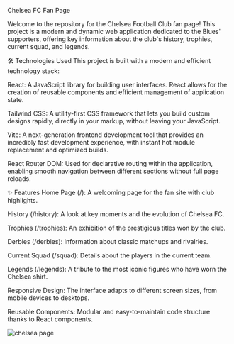 Chelsea FC Fan Page

Welcome to the repository for the Chelsea Football Club fan page! This project is a modern and dynamic web application dedicated to the Blues' supporters, offering key information about the club's history, trophies, current squad, and legends.

🛠️ Technologies Used
This project is built with a modern and efficient technology stack:

React: A JavaScript library for building user interfaces. React allows for the creation of reusable components and efficient management of application state.

Tailwind CSS: A utility-first CSS framework that lets you build custom designs rapidly, directly in your markup, without leaving your JavaScript.

Vite: A next-generation frontend development tool that provides an incredibly fast development experience, with instant hot module replacement and optimized builds.

React Router DOM: Used for declarative routing within the application, enabling smooth navigation between different sections without full page reloads.

✨ Features
Home Page (/): A welcoming page for the fan site with club highlights.

History (/history): A look at key moments and the evolution of Chelsea FC.

Trophies (/trophies): An exhibition of the prestigious titles won by the club.

Derbies (/derbies): Information about classic matchups and rivalries.

Current Squad (/squad): Details about the players in the current team.

Legends (/legends): A tribute to the most iconic figures who have worn the Chelsea shirt.

Responsive Design: The interface adapts to different screen sizes, from mobile devices to desktops.

Reusable Components: Modular and easy-to-maintain code structure thanks to React components.



![chelsea page](https://github.com/user-attachments/assets/7d35722b-1387-4e1a-9636-eecf173f927b)
